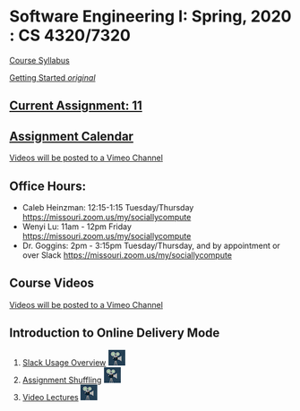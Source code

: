 # Software Engineering I: Spring, 2020 : CS 4320/7320

[Course Syllabus](./SYLLABUS.md)

[Getting Started *original*](./getting-started.md)

## [Current Assignment: 11](./assignments/11.-team-sprint-2.md)
## [Assignment Calendar](./assignments/00-assignment-calendar.md)

[Videos will be posted to a Vimeo Channel](https://vimeo.com/manage/showcases/6884345/info)
## Office Hours:
- Caleb Heinzman: 12:15-1:15 Tuesday/Thursday https://missouri.zoom.us/my/sociallycompute
- Wenyi Lu: 11am - 12pm Friday https://missouri.zoom.us/my/sociallycompute
- Dr. Goggins: 2pm - 3:15pm Tuesday/Thursday, and by appointment or over Slack https://missouri.zoom.us/my/sociallycompute

## Course Videos
[Videos will be posted to a Vimeo Channel](https://vimeo.com/showcase/6884345)

## Introduction to Online Delivery Mode
1. [Slack Usage Overview](https://vimeo.com/402641024) ![video](./video.jpeg)
2. [Assignment Shuffling](https://vimeo.com/402646730) ![video](./video.jpeg)
3. [Video Lectures](https://vimeo.com/402647377) ![video](./video.jpeg)


